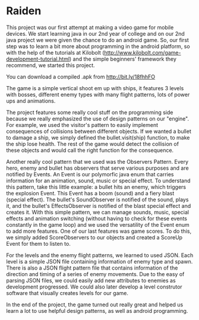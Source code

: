 Raiden
======

This project was our first attempt at making a video game for mobile devices. 
We start learning java in our 2nd year of college and on our 2nd java project we were given the chance to do an android game.
So, our first step was to learn a bit more about programming in the android platform, so
with the help of the tutorials at Kilobolt (http://www.kilobolt.com/game-development-tutorial.html) and the simple beginners' framework they recommend, we started this project.

You can download a compiled .apk from http://bit.ly/18fhhFO

The game is a simple vertical shoot em up with ships, it features 3 levels with bosses, different enemy types with many flight patterns, lots of power ups and animations.

The project features some really cool stuff on the programming side because we really emphasized the use of design patterns on our "engine".
For example, we used the visitor's pattern to easily implement consequences of collisions between different objects. If we wanted a bullet to damage a ship, we simply defined
the bullet.visit(ship) function, to make the ship lose health. The rest of the game would detect the collision of these objects and would call the right function for the consequence.

Another really cool pattern that we used was the Observers Pattern. Every hero, enemy and bullet has observers that serve various purposes and are notified by Events.
An Event is our polymorfic java enum that carries information for an animation, sound, music or special effect.
To understand this pattern, take this little example: a bullet hits an enemy, which triggers the explosion Event. This Event has a boom (sound) and a fiery blast (special effect).
The bullet's SoundObserver is notified of the sound, plays it, and the bullet's EffectsObserver is notified of the blast special effect and creates it.
With this simple pattern, we can manage sounds, music, special effects and animation switching (without having to check for these events constantly in the game loop)
and we used the versatility of the Event enum to add more features. One of our last features was game scores. To do this, we simply added ScoreObservers to our objects and created a ScoreUp Event for them to listen to.

For the levels and the enemy flight patterns, we learned to used JSON. Each level is a simple JSON file containing information of enemy type and spawn.
There is also a JSON flight pattern file that contains information of the direction and timing of a series of enemy movements. Due to the easy of parsing JSON files, we could easily add new attributes to enemies as development progressed.
We could also later develop a level construtor software that visually creates levels for our game.

In the end of the project, the game turned out really great and helped us learn a lot to use helpful design patterns, as well as android programming.
